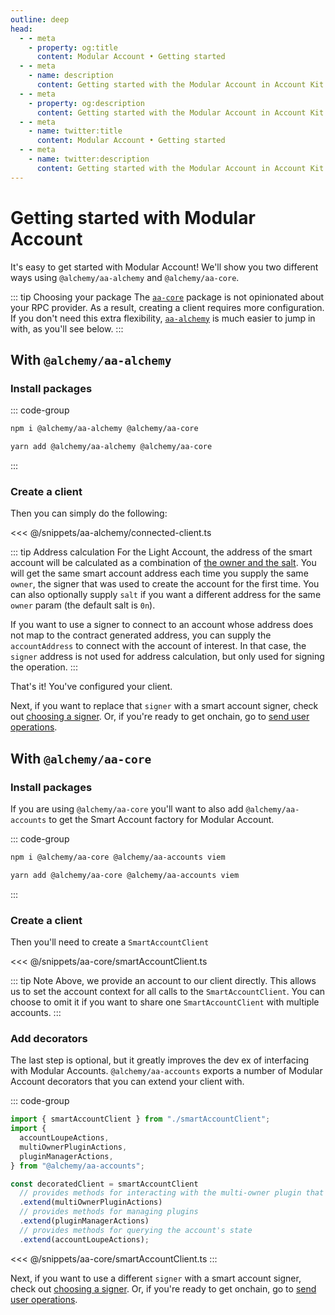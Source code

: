 ```yaml
---
outline: deep
head:
  - - meta
    - property: og:title
      content: Modular Account • Getting started
  - - meta
    - name: description
      content: Getting started with the Modular Account in Account Kit
  - - meta
    - property: og:description
      content: Getting started with the Modular Account in Account Kit
  - - meta
    - name: twitter:title
      content: Modular Account • Getting started
  - - meta
    - name: twitter:description
      content: Getting started with the Modular Account in Account Kit
---
```


# Getting started with Modular Account

It's easy to get started with Modular Account! We'll show you two different ways using `@alchemy/aa-alchemy` and `@alchemy/aa-core`.

::: tip Choosing your package
The [`aa-core`](/packages/aa-core/) package is not opinionated about your RPC provider. As a result, creating a client requires more configuration. If you don't need this extra flexibility, [`aa-alchemy`](/packages/aa-alchemy/) is much easier to jump in with, as you'll see below.
:::

## With `@alchemy/aa-alchemy`

### Install packages

::: code-group

```bash [npm]
npm i @alchemy/aa-alchemy @alchemy/aa-core
```

```bash [yarn]
yarn add @alchemy/aa-alchemy @alchemy/aa-core
```

:::

### Create a client

Then you can simply do the following:

<<< @/snippets/aa-alchemy/connected-client.ts

::: tip Address calculation
For the Light Account, the address of the smart account will be calculated as a combination of [the owner and the salt](https://github.com/alchemyplatform/light-account/blob/main/src/LightAccountFactory.sol#L24-L33). You will get the same smart account address each time you supply the same `owner`, the signer that was used to create the account for the first time. You can also optionally supply `salt` if you want a different address for the same `owner` param (the default salt is `0n`).

If you want to use a signer to connect to an account whose address does not map to the contract generated address, you can supply the `accountAddress` to connect with the account of interest. In that case, the `signer` address is not used for address calculation, but only used for signing the operation.
:::

That's it! You've configured your client.

Next, if you want to replace that `signer` with a smart account signer, check out [choosing a signer](/signers/choosing-a-signer). Or, if you're ready to get onchain, go to [send user operations](/using-smart-accounts/send-user-operations).

## With `@alchemy/aa-core`

### Install packages

If you are using `@alchemy/aa-core` you'll want to also add `@alchemy/aa-accounts` to get the Smart Account factory for Modular Account.

::: code-group

```bash [npm]
npm i @alchemy/aa-core @alchemy/aa-accounts viem
```

```bash [yarn]
yarn add @alchemy/aa-core @alchemy/aa-accounts viem
```

:::

### Create a client

Then you'll need to create a `SmartAccountClient`

<<< @/snippets/aa-core/smartAccountClient.ts

::: tip Note
Above, we provide an account to our client directly. This allows us to set the account context for all calls to the `SmartAccountClient`. You can choose to omit it if you want to share one `SmartAccountClient` with multiple accounts.
:::

### Add decorators

The last step is optional, but it greatly improves the dev ex of interfacing with Modular Accounts. `@alchemy/aa-accounts` exports a number of Modular Account decorators that you can extend your client with.

::: code-group

```ts
import { smartAccountClient } from "./smartAccountClient";
import {
  accountLoupeActions,
  multiOwnerPluginActions,
  pluginManagerActions,
} from "@alchemy/aa-accounts";

const decoratedClient = smartAccountClient
  // provides methods for interacting with the multi-owner plugin that is installed by default
  .extend(multiOwnerPluginActions)
  // provides methods for managing plugins
  .extend(pluginManagerActions)
  // provides methods for querying the account's state
  .extend(accountLoupeActions);
```

<<< @/snippets/aa-core/smartAccountClient.ts
:::

Next, if you want to use a different `signer` with a smart account signer, check out [choosing a signer](/signers/choosing-a-signer). Or, if you're ready to get onchain, go to [send user operations](/using-smart-accounts/send-user-operations).
